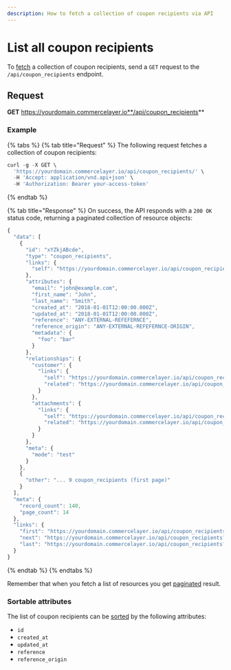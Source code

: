 ```yaml
---
description: How to fetch a collection of coupon recipients via API
---
```


# List all coupon recipients

To <a href="https://docs.commercelayer.io/developers/fetching-resources" target="_blank">fetch</a> a collection of coupon recipients, send a `GET` request to the `/api/coupon_recipients` endpoint.

## Request

**GET** https://yourdomain.commercelayer.io**/api/coupon_recipients**

### **Example**

{% tabs %}
{% tab title="Request" %}
The following request fetches a collection of coupon recipients:

```javascript
curl -g -X GET \
  'https://yourdomain.commercelayer.io/api/coupon_recipients/' \
  -H 'Accept: application/vnd.api+json' \
  -H 'Authorization: Bearer your-access-token'
```
{% endtab %}

{% tab title="Response" %}
On success, the API responds with a `200 OK` status code, returning a paginated collection of resource objects:

```javascript
{
  "data": [
    {
      "id": "xYZkjABcde",
      "type": "coupon_recipients",
      "links": {
        "self": "https://yourdomain.commercelayer.io/api/coupon_recipients/xYZkjABcde"
      },
      "attributes": {
        "email": "john@example.com",
        "first_name": "John",
        "last_name": "Smith",
        "created_at": "2018-01-01T12:00:00.000Z",
        "updated_at": "2018-01-01T12:00:00.000Z",
        "reference": "ANY-EXTERNAL-REFEFERNCE",
        "reference_origin": "ANY-EXTERNAL-REFEFERNCE-ORIGIN",
        "metadata": {
          "foo": "bar"
        }
      },
      "relationships": {
        "customer": {
          "links": {
            "self": "https://yourdomain.commercelayer.io/api/coupon_recipients/xYZkjABcde/relationships/customer",
            "related": "https://yourdomain.commercelayer.io/api/coupon_recipients/xYZkjABcde/customer"
          }
        },
        "attachments": {
          "links": {
            "self": "https://yourdomain.commercelayer.io/api/coupon_recipients/xYZkjABcde/relationships/attachments",
            "related": "https://yourdomain.commercelayer.io/api/coupon_recipients/xYZkjABcde/attachments"
          }
        }
      },
      "meta": {
        "mode": "test"
      }
    },
    {
      "other": "... 9 coupon_recipients (first page)"
    }
  ],
  "meta": {
    "record_count": 140,
    "page_count": 14
  },
  "links": {
    "first": "https://yourdomain.commercelayer.io/api/coupon_recipients?page[number]=1&page[size]=10",
    "next": "https://yourdomain.commercelayer.io/api/coupon_recipients?page[number]=2&page[size]=10",
    "last": "https://yourdomain.commercelayer.io/api/coupon_recipients?page[number]=14&page[size]=10"
  }
}
```
{% endtab %}
{% endtabs %}

Remember that when you fetch a list of resources you get <a href="https://docs.commercelayer.io/developers/pagination" target="_blank">paginated</a> result.

### Sortable attributes

The list of coupon recipients can be <a href="https://docs.commercelayer.io/developers/sorting-results" target="_blank">sorted</a> by the following attributes:

* `id`
* `created_at`
* `updated_at`
* `reference`
* `reference_origin`

